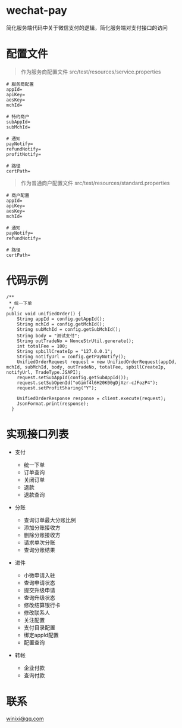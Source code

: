 # wechat-pay

简化服务端代码中关于微信支付的逻辑，简化服务端对支付接口的访问

# 配置文件

> 作为服务商配置文件
src/test/resources/service.properties

```
# 服务商配置  
appId=  
apiKey=  
aesKey=  
mchId=

# 特约商户  
subAppId=  
subMchId=

# 通知  
payNotify=  
refundNotify=  
profitNotify=
 
# 路径
certPath=
```

> 作为普通商户配置文件
src/test/resources/standard.properties

```
# 商户配置  
appId=  
apiKey=  
aesKey=  
mchId=

# 通知  
payNotify=  
refundNotify=  
 
# 路径
certPath=
```

# 代码示例

```
/**
 * 统一下单
 */
public void unifiedOrder() {
    String appId = config.getAppId();
    String mchId = config.getMchId();
    String subMchId = config.getSubMchId();
    String body = "测试支付";
    String outTradeNo = NonceStrUtil.generate();
    int totalFee = 100;
    String spbillCreateIp = "127.0.0.1";
    String notifyUrl = config.getPayNotify();
    UnifiedOrderRequest request = new UnifiedOrderRequest(appId, mchId, subMchId, body, outTradeNo, totalFee, spbillCreateIp, notifyUrl, TradeType.JSAPI);
    request.setSubAppId(config.getSubAppId());
    request.setSubOpenId("oGimf4l6H20K00gDjXzr-cJFozP4");
    request.setProfitSharing("Y");

    UnifiedOrderResponse response = client.execute(request);
    JsonFormat.print(response);
  }
```

# 实现接口列表

* 支付
    * 统一下单
    * 订单查询
    * 关闭订单
    * 退款
    * 退款查询

* 分账
    * 查询订单最大分账比例
    * 添加分账接收方
    * 删除分账接收方
    * 请求单次分账
    * 查询分账结果

* 进件
    * 小微申请入驻
    * 查询申请状态
    * 提交升级申请
    * 查询升级状态
    * 修改结算银行卡
    * 修改联系人
    * 关注配置
    * 支付目录配置
    * 绑定appId配置
    * 配置查询

* 转帐
    * 企业付款
    * 查询付款

# 联系 

winixi@qq.com
